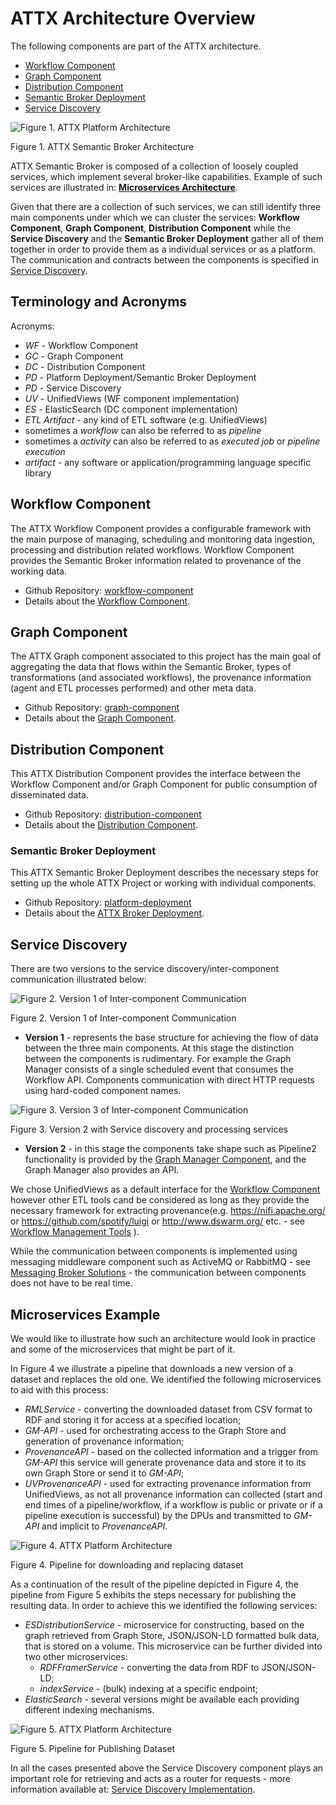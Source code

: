 # ATTX Architecture Overview

The following components are part of the ATTX architecture.
* [Workflow Component](#workflow-component)
* [Graph Component](#graph-component)
* [Distribution Component](#distribution-component)
* [Semantic Broker Deployment](#platform-deployment)
* [Service Discovery](#service-discovery)

![Figure 1. ATTX Platform Architecture](images/platform_architecture.png)

Figure 1. ATTX Semantic Broker Architecture

ATTX Semantic Broker is composed of a collection of loosely coupled services, which implement several broker-like capabilities. Example of such services are illustrated in: **[Microservices Architecture](#microservices-example)**.

Given that there are a collection of such services, we can still identify three main components under which we can cluster the services: **Workflow Component**, **Graph Component**, **Distribution Component** while the **Service Discovery** and the **Semantic Broker Deployment** gather all of them together in order to provide them as a individual services or as a platform. The communication and contracts between the components is specified in [Service Discovery](#service-discovery).

## Terminology and Acronyms

Acronyms:
* _WF_ - Workflow Component
* _GC_ - Graph Component
* _DC_ - Distribution Component
* _PD_ - Platform Deployment/Semantic Broker Deployment
* _PD_ - Service Discovery
* _UV_ - UnifiedViews (WF component implementation)
* _ES_ - ElasticSearch (DC component implementation)
* _ETL Artifact_ - any kind of ETL software (e.g. UnifiedViews)
* sometimes a _workflow_ can also be referred to as _pipeline_
* sometimes a _activity_ can also be referred to as _executed job_ or _pipeline execution_
* _artifact_ - any software or application/programming language specific library

## Workflow Component

The ATTX Workflow Component provides a configurable framework with the main purpose of managing, scheduling and monitoring data ingestion, processing and distribution related workflows. Workflow Component provides the Semantic Broker information related to provenance of the working data.

* Github Repository: [workflow-component](https://github.com/ATTX-project/workflow-component)
* Details about the [Workflow Component](Workflow-Component.md).

## Graph Component

The ATTX Graph component associated to this project has the main goal of aggregating the data that flows within the Semantic Broker, types of transformations (and associated workflows), the provenance information (agent and ETL processes performed) and other meta data.

* Github Repository: [graph-component](https://github.com/ATTX-project/graph-component)
* Details about the [Graph Component](Graph-Component.md).

## Distribution Component

This ATTX Distribution Component provides the interface between the Workflow Component and/or Graph Component for public consumption of disseminated data.

* Github Repository: [distribution-component](https://github.com/ATTX-project/distribution-component)
* Details about the [Distribution Component](Distribution-Component.md).

### Semantic Broker Deployment

This ATTX Semantic Broker Deployment describes the necessary steps for setting up the whole ATTX Project or working with individual components.

* Github Repository: [platform-deployment](https://github.com/ATTX-project/platform-deployment)
* Details about the [ATTX Broker Deployment](ATTX-Broker-Deployment.md).

## Service Discovery

There are two versions to the service discovery/inter-component communication illustrated below:

![Figure 2. Version 1 of Inter-component Communication](images/v1.1-intercomponent_communication.svg)

Figure 2. Version 1 of Inter-component Communication

* **Version 1** - represents the base structure for achieving the flow of data between the three main components. At this stage the distinction between the components is rudimentary. For example the Graph Manager consists of a single scheduled event that consumes the Workflow API. Components communication with direct HTTP requests using hard-coded component names.

![Figure 3. Version 3 of Inter-component Communication](images/v3-intercomponent_communication.svg)

Figure 3. Version 2 with Service discovery and processing services

* **Version 2** - in this stage the components take shape such as Pipeline2 functionality is provided by the [Graph Manager Component](Graph-Component,md), and the Graph Manager also provides an API.

We chose UnifiedViews as a default interface for the [Workflow Component](Workflow-Component.md) however other ETL tools cand be considered as long as they provide the necessary framework for extracting provenance(e.g. https://nifi.apache.org/ or https://github.com/spotify/luigi or http://www.dswarm.org/ etc. - see [Workflow Management Tools](Workflow-Management-Tools.md) ).

While the communication between components is implemented using messaging middleware component such as ActiveMQ or RabbitMQ -  see [Messaging Broker Solutions](Messaging-Brokers-Solutions.md) - the communication between components does not have to be real time.

## Microservices Example

We would like to illustrate how such an architecture would look in practice and some of the microservices that might be part of it.

In Figure 4 we illustrate a pipeline that downloads a new version of a dataset and replaces the old one. We identified the following microservices to aid with this process:
* _RMLService_ - converting the downloaded dataset from CSV format to RDF and storing it for access at a specified location;
* _GM-API_ - used for orchestrating access to the Graph Store and generation of provenance information;
* _ProvenanceAPI_ - based on the collected information and a trigger from _GM-API_ this service will generate provenance data and store it to its own Graph Store or send it to _GM-API_;
* _UVProvenanceAPI_ - used for extracting provenance information from UnifiedViews, as not all provenance information can collected (start and end times of a pipeline/workflow, if a workflow is public or private or if a pipeline execution is successful) by the DPUs and transmitted to _GM-API_ and implicit to _ProvenanceAPI_.

![Figure 4. ATTX Platform Architecture](images/wf_services_overview.svg)

Figure 4. Pipeline for downloading and replacing dataset

As a continuation of the result of the pipeline depicted in Figure 4, the pipeline from Figure 5 exhibits the steps necessary for publishing the resulting data. In order to achieve this we identified the following services:
* _ESDistributionService_ - microservice for constructing, based on the graph retrieved from Graph Store, JSON/JSON-LD formatted bulk data, that is stored on a volume. This microservice can be further divided into two other microservices:
    * _RDFFramerService_ - converting the data from RDF to JSON/JSON-LD;
    * _indexService_ - (bulk) indexing at a specific endpoint;
* _ElasticSearch_ - several versions might be available each providing different indexing mechanisms.

![Figure 5. ATTX Platform Architecture](images/dc_services_overview.svg)

Figure 5. Pipeline for Publishing Dataset

In all the cases presented above the Service Discovery component plays an important role for retrieving and acts as a router for requests - more information available at: [Service Discovery Implementation](ServiceDiscovery-Implementation.md).
